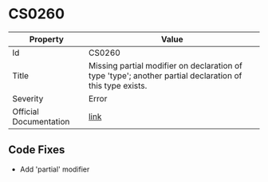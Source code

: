 # CS0260

| Property               | Value                                                                                                     |
| ---------------------- | --------------------------------------------------------------------------------------------------------- |
| Id                     | CS0260                                                                                                    |
| Title                  | Missing partial modifier on declaration of type 'type'; another partial declaration of this type exists\. |
| Severity               | Error                                                                                                     |
| Official Documentation | [link](http://docs.microsoft.com/en-us/dotnet/csharp/language-reference/compiler-messages/cs0260)         |

## Code Fixes

* Add 'partial' modifier
